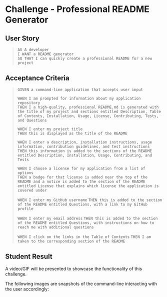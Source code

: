 # Challenge - Professional README Generator

## User Story
> `AS A developer`  
> `I WANT a README generator`  
> `SO THAT I can quickly create a professional README for a new project`

## Acceptance Criteria
> `GIVEN a command-line application that accepts user input`
> 
> `WHEN I am prompted for information about my application repository`  
> `THEN I a high-quality, professional README.md is generated with the title of my project and sections entitled Description, Table of Contents, Installation, Usage, License, Contributing, Tests, and Questions`
> 
> `WHEN I enter my project title`  
> `THEN this is displayed as the title of the README`
> 
> `WHEN I enter a description, installation instructions, usage information, contribution guidelines, and test instructions`  
> `THEN this information is added to the sections of the README entitled Description, Installation, Usage, Contributing, and Tests`
> 
> `WHEN I choose a license for my application from a list of options`  
> `THEN a badge for that license is added near the top of the README and a notice is added to the section of the README entitled License that explains which license the application is covered under`
>
> `WHEN I enter my GitHub username`
> `THEN this is added to the section of the README entitled Questions, with a link to my GitHub profile`
>
> `WHEN I enter my email address`
> `THEN this is added to the section of the README entitled Questions, with instructions on how to reach me with additional questions`
>
> `WHEN I click on the links in the Table of Contents`
> `THEN I am taken to the corresponding section of the README`

## Student Result
A video/GIF will be presented to showcase the functionality of this challenge.
  
The following images are snapshots of the command-line interacting with the user accordingly:  

